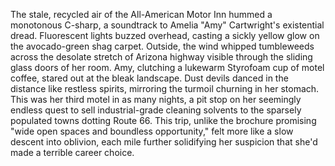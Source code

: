 The stale, recycled air of the All-American Motor Inn hummed a monotonous C-sharp, a soundtrack to Amelia "Amy" Cartwright's existential dread.  Fluorescent lights buzzed overhead, casting a sickly yellow glow on the avocado-green shag carpet.  Outside, the wind whipped tumbleweeds across the desolate stretch of Arizona highway visible through the sliding glass doors of her room.  Amy, clutching a lukewarm Styrofoam cup of motel coffee, stared out at the bleak landscape.  Dust devils danced in the distance like restless spirits, mirroring the turmoil churning in her stomach.  This was her third motel in as many nights, a pit stop on her seemingly endless quest to sell industrial-grade cleaning solvents to the sparsely populated towns dotting Route 66.  This trip, unlike the brochure promising "wide open spaces and boundless opportunity," felt more like a slow descent into oblivion, each mile further solidifying her suspicion that she'd made a terrible career choice.
